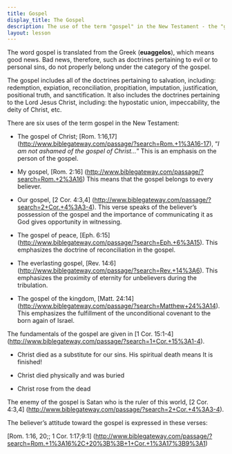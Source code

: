 ```yaml
---
title: Gospel
display_title: The Gospel
description: The use of the term "gospel" in the New Testament - the "good news" of salvation.
layout: lesson
---
```


The word gospel is translated from the Greek (**euaggelos**), which means good news. Bad news, therefore, such as doctrines pertaining to evil or to personal sins, do not properly belong under the category of the gospel.

The gospel includes all of the doctrines pertaining to salvation, including: redemption, expiation, reconciliation, propitiation, imputation, justification, positional truth, and sanctification. It also includes the doctrines pertaining to the Lord Jesus Christ, including: the hypostatic union, impeccability, the deity of Christ, etc.

There are six uses of the term gospel in the New Testament:

* The gospel of Christ; [Rom. 1:16,17] (http://www.biblegateway.com/passage/?search=Rom.+1%3A16-17), “_I am not ashamed of the gospel of Christ…_” This is an emphasis on the person of the gospel.

* My gospel, [Rom. 2:16] (http://www.biblegateway.com/passage/?search=Rom.+2%3A16) This means that the gospel belongs to every
believer.

* Our gospel, [2 Cor. 4:3,4] (http://www.biblegateway.com/passage/?search=2+Cor.+4%3A3-4). This verse speaks of the believer’s possession of the gospel and the importance of communicating it as God gives opportunity in witnessing.

* The gospel of peace, [Eph. 6:15] (http://www.biblegateway.com/passage/?search=Eph.+6%3A15). This emphasizes the doctrine of reconciliation in the gospel.

* The everlasting gospel, [Rev. 14:6] (http://www.biblegateway.com/passage/?search=Rev.+14%3A6). This emphasizes the proximity of eternity for unbelievers during the tribulation.

* The gospel of the kingdom, [Matt. 24:14] (http://www.biblegateway.com/passage/?search=Matthew+24%3A14). This emphasizes the fulfillment of the unconditional covenant to the born again of Israel.

The fundamentals of the gospel are given in [1 Cor. 15:1-4] (http://www.biblegateway.com/passage/?search=1+Cor.+15%3A1-4).

* Christ died as a substitute for our sins. His spiritual death means It is finished!

* Christ died physically and was buried

* Christ rose from the dead

The enemy of the gospel is Satan who is the ruler of this world, [2 Cor. 4:3,4] (http://www.biblegateway.com/passage/?search=2+Cor.+4%3A3-4).

The believer’s attitude toward the gospel is expressed in these verses:

[Rom. 1:16, 20;; 1 Cor. 1:17;9:1] (http://www.biblegateway.com/passage/?search=Rom.+1%3A16%2C+20%3B%3B+1+Cor.+1%3A17%3B9%3A1)
